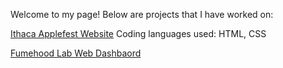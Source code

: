 Welcome to my page! Below are projects that I have worked on:

<a href="https://reinw482.github.io/IthacaApplefest/index.html">Ithaca Applefest Website</a>
Coding languages used: HTML, CSS

<a href="https://github.com/reinw482/Fumehood-Dashboard">Fumehood Lab Web Dashbaord</a>

